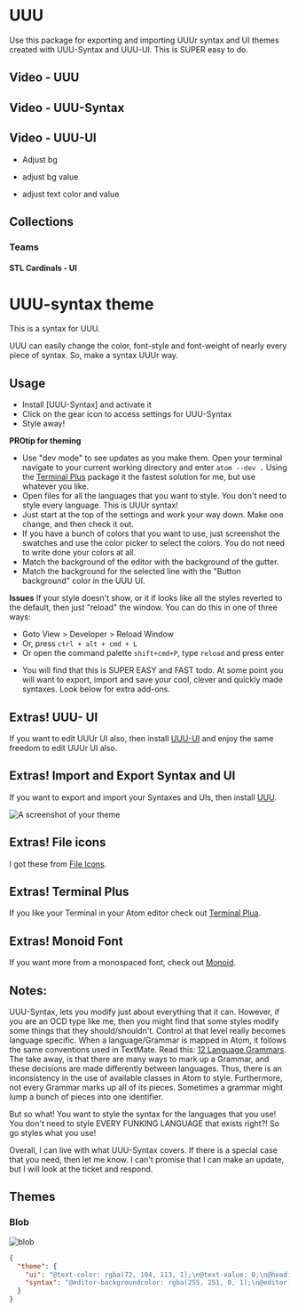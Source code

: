 # UUU

Use this package for exporting and importing UUUr syntax and UI themes created with UUU-Syntax and UUU-UI. This is SUPER easy to do.


## Video - UUU





## Video - UUU-Syntax





## Video - UUU-UI

- Adjust bg
- adjust bg value

- adjust text color and value







## Collections





### Teams

#### STL Cardinals - UI




# UUU-syntax theme

This is a syntax for UUU.

UUU can easily change the color, font-style and font-weight of nearly every piece of syntax. So, make a syntax UUUr way.




## Usage
- Install [UUU-Syntax] and activate it
- Click on the gear icon to access settings for UUU-Syntax
- Style away!


**PROtip for theming**
- Use "dev mode" to see updates as you make them. Open your terminal navigate to your current working directory and enter `atom --dev .` Using the [Terminal Plus](https://atom.io/packages/terminal-plus) package it the fastest solution for me, but use whatever you like.
- Open files for all the languages that you want to style. You don't need to style every language. This is UUUr syntax!
- Just start at the top of the settings and work your way down. Make one change, and then check it out.
- If you have a bunch of colors that you want to use, just screenshot the swatches and use the color picker to select the colors. You do not need to write done your colors at all.
- Match the background of the editor with the background of the gutter.
- Match the background for the selected line with the "Button background" color in the UUU UI.



**Issues**
If your style doesn't show, or it if looks like all the styles reverted to the default, then just "reload" the window. You can do this in one of three ways:

- Goto View > Developer > Reload Window
- Or, press `ctrl + alt + cmd + L`
- Or open the command palette `shift+cmd+P`, type `reload` and press enter


* You will find that this is SUPER EASY and FAST todo. At some point you will want to export, import and save your cool, clever and quickly made syntaxes. Look below for extra add-ons.






## Extras! UUU- UI
If you want to edit UUUr UI also, then install [UUU-UI]() and enjoy the same freedom to edit UUUr UI also.

## Extras! Import and Export Syntax and UI
If you want to export and import your Syntaxes and UIs, then install [UUU]().

![A screenshot of your theme](https://f.cloud.github.com/assets/69169/2289498/4c3cb0ec-a009-11e3-8dbd-077ee11741e5.gif)

## Extras! File icons
I got these from [File Icons](https://atom.io/packages/file-icons).

## Extras! Terminal Plus
If you like your Terminal in your Atom editor check out [Terminal Plua](https://atom.io/packages/terminal-plus).

## Extras! Monoid Font
If you want more from a monospaced font, check out [Monoid](https://larsenwork.com/monoid/).


## Notes:
UUU-Syntax, lets you modify just about everything that it can. However, if you are an OCD type like me, then you might find that some styles modify some things that they should/shouldn't. Control at that level really becomes language specific. When a language/Grammar is mapped in Atom, it follows the same conventions used in TextMate. Read this:  [12 Language Grammars](http://manual.macromates.com/en/language_grammars.html#naming_conventions). The take away, is that there are many ways to mark up a Grammar, and these decisions are made differently between languages. Thus, there is an inconsistency in the use of available classes in Atom to style. Furthermore, not every Grammar marks up all of its pieces. Sometimes a grammar might lump a bunch of pieces into one identifier.

But so what! You want to style the syntax for the languages that you use! You don't need to style EVERY FUNKING LANGUAGE that exists right?! So go styles what you use!

Overall, I can live with what UUU-Syntax covers. If there is a special case that you need, then let me know. I can't promise that I can make an update, but I will look at the ticket and respond.









## Themes



### Blob

![blob](blob.png)

```json
{
  "theme": {
    "ui": "@text-color: rgba(72, 104, 113, 1);\n@text-value: 0;\n@heading-color: rgba(245, 245, 245, 1);\n@heading-value: 0;\n@background-color: rgba(0, 43, 53, 1);\n@background-value: 0;\n@background-navvalue: -2;\n@button-color: rgba(252, 62, 45, 1);\n@button-value: 0;\n@button-textcolor: background;\n@border-value: -5;\n@border-radius: 2;\n@findAndReplace-borderHighLightColor: rgba(255, 255, 255, 1);\n@findAndReplace-borderHighLightColorCurrent: rgba(0, 255, 102, 1);\n@git-infoColor: rgba(0, 170, 255, 1);\n@git-successColor: rgba(0, 255, 102, 1);\n@git-warningColor: rgba(255, 213, 0, 1);\n@git-errorColor: rgba(255, 0, 0, 1);\n@settingsPage-background: triangle;\n@settingsPage-nav: horizontal;\n@settingsPage-border: false;",
    "syntax": "@editor-backgroundcolor: rgba(255, 251, 0, 1);\n@editor-color: rgba(90, 110, 117, 1);\n@gutter-backgroundcolor: rgba(1, 43, 53, 1);\n@gutter-color: rgba(90, 110, 117, 1);\n@gutter-value: 30;\n@gutter-punk: hellyeah;\n@selectedline-backgroundcolor: rgba(0, 29, 36, 1);\n@selectedline-backgroundguttercolor: rgba(255, 60, 32, 1);\n@cursor-style: pacman;\n@cursor-color: rgba(255, 213, 0, 1);\n@cursor-shadow: rgba(51, 51, 51, 1);\n@indentguide-linecolor: rgba(0, 84, 147, 1);\n@indentguide-value: 0;\n@folded-codecolor: rgba(255, 0, 255, 1);\n@bracketmatcher-backgroundcolor: rgba(255, 0, 255, 1);\n@comment-color: rgba(0, 84, 147, 1);\n@comment-fontstyle: normal;\n@comment-value: 0;\n@selector-color: rgba(0, 233, 108, 1);\n@selector-fontstyle: normal;\n@pseudo-color: rgba(255, 194, 0, 1);\n@pseudo-fontstyle: normal;\n@pseudo-weight: normal;\n@selector-weight: normal;\n@propertyname-color: rgba(53, 143, 57, 1);\n@propertyname-fontstyle: normal;\n@propertyname-weight: normal;\n@propertyvalue-color: rgba(255, 126, 121, 1);\n@propertyvalue-fontstyle: normal;\n@propertyvalue-weight: normal;\n@unit-color: rgba(255, 251, 0, 1);\n@unit-fontstyle: normal;\n@unit-weight: normal;\n@number-color: rgba(0, 253, 255, 1);\n@number-fontstyle: normal;\n@number-weight: normal;\n@punctuation-color: rgba(255, 47, 146, 1);\n@punctuation-weight: normal;\n@doctype-color: rgba(0, 249, 0, 1);\n@doctype-fontstyle: normal;\n@doctype-weight: bold;\n@tag-color: rgba(87, 100, 186, 1);\n@tag-fontstyle: normal;\n@tag-weight: normal;\n@attributename-color: rgba(255, 47, 146, 1);\n@attributename-fontstyle: normal;\n@attributename-weight: normal;\n@quotationmark-color: rgba(0, 250, 93, 1);\n@quotationmark-weight: bold;\n@string-color: rgba(146, 144, 0, 1);\n@string-fontstyle: italic;\n@string-weight: normal;\n@storage-color: rgba(255, 146, 0, 1);\n@storage-fontstyle: normal;\n@storage-weight: normal;\n@storagemodifier-color: rgba(0, 145, 147, 1);\n@storagemodifier-fontstyle: normal;\n@storagemodifier-weight: normal;\n@operator-color: rgba(255, 251, 0, 1);\n@operator-weight: normal;\n@functionname-color: rgba(71, 177, 74, 1);\n@functionname-fontstyle: normal;\n@functionname-weight: normal;\n@consolelog-color: rgba(255, 38, 0, 1);\n@consolelog-fontstyle: normal;\n@consolelog-weight: normal;\n@class-color: rgba(161, 136, 125, 1);\n@class-fontstyle: normal;\n@class-weight: normal;\n@instance-color: rgba(230, 239, 151, 1);\n@instance-fontstyle: normal;\n@instance-weight: normal;\n@regex-color: rgba(255, 255, 255, 1);\n@regex-fontstyle: normal;\n@regex-weight: normal;\n@control-color: rgba(148, 55, 255, 1);\n@control-fontstyle: normal;\n@control-weight: normal;\n@constant-color: rgba(255, 38, 0, 1);\n@constant-weight: normal;\n@boolean-color: rgba(4, 51, 255, 1);\n@boolean-fontstyle: italic;\n@boolean-weight: normal;\n@module-color: rgba(255, 138, 216, 1);\n@module-fontstyle: normal;\n@module-weight: normal;\n@namespace-color: rgba(239, 251, 34, 1);\n@namespace-fontstyle: normal;\n@namespace-weight: normal;\n@type-color: rgba(0, 249, 0, 1);\n@type-fontstyle: normal;\n@type-weight: bold;\n@identifier-color: rgba(148, 82, 0, 1);\n@identifier-fontstyle: normal;\n@identifier-weight: bold;\n@gitgutter-lineaddedcolor: rgba(0, 255, 102, 1);\n@gitgutter-linemodifiedcolor: rgba(255, 213, 0, 1);\n@gitgutter-lineremovedcolor: rgba(255, 0, 0, 1);"
  }
}
```

